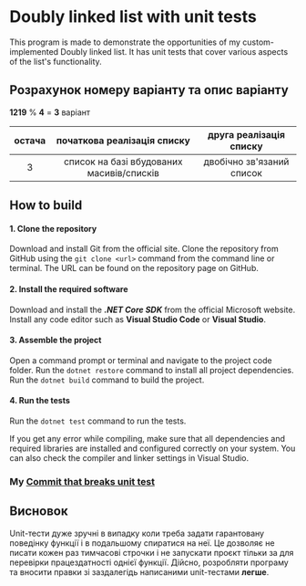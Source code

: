 # Doubly linked list with unit tests

This program is made to demonstrate the opportunities of my custom-implemented Doubly linked list. It has unit tests that cover various aspects of the list's functionality.

## Розрахунок номеру варіанту та опис варіанту
**1219** % **4** = **3** варіант

| остача | початкова реалізація списку | друга реалізація списку |
|:---------:|:---------:|:------------:|
| 3 | список на базі вбудованих масивів/списків | двобічно зв'язаний список |


## How to build
#### 1. Clone the repository
Download and install Git from the official site.
Clone the repository from GitHub using the `git clone <url>` command from the command line or terminal. The URL can be found on the repository page on GitHub.

#### 2. Install the required software
Download and install the ***.NET Core SDK*** from the official Microsoft website.
Install any code editor such as **Visual Studio Code** or **Visual Studio**.

#### 3. Assemble the project
Open a command prompt or terminal and navigate to the project code folder.
Run the `dotnet restore` command to install all project dependencies.
Run the `dotnet build` command to build the project.

#### 4. Run the tests
Run the `dotnet test` command to run the tests.


If you get any error while compiling, make sure that all dependencies and required libraries are installed and configured correctly on your system. You can also check the compiler and linker settings in Visual Studio.

### My [Commit that breaks unit test](https://github.com/DokAndMax/Lab2-MTSD/commit/91247b55c1069ac9562fc8750804ab1d65bf9358)

## Висновок
Unit-тести дуже зручні в випадку коли треба задати гарантовану поведінку функції і в подальшому спиратися на неї. Це дозволяє не писати кожен раз тимчасові строчки і не запускати проєкт тільки за для перевірки працездатності однієї функції. Дійсно, розробляти програму та вносити правки зі заздалегідь написаними unit-тестами **легше**.

